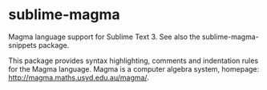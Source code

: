 # sublime-magma
Magma language support for Sublime Text 3. See also the sublime-magma-snippets package.

This package provides syntax highlighting, comments and indentation rules for the Magma language. Magma is a computer algebra system, homepage: http://magma.maths.usyd.edu.au/magma/.
